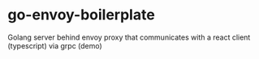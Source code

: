 # go-envoy-boilerplate
Golang server behind envoy proxy that communicates with a react client (typescript) via grpc (demo)
